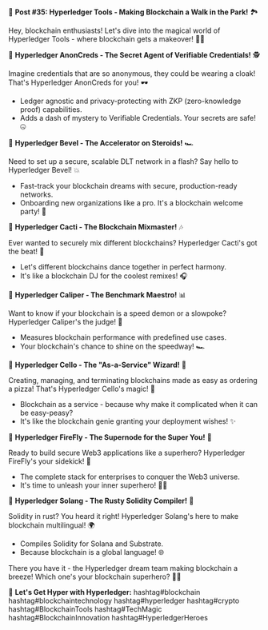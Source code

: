 🔧 **Post #35: Hyperledger Tools - Making Blockchain a Walk in the Park!** 🏞️

Hey, blockchain enthusiasts! Let's dive into the magical world of Hyperledger Tools - where blockchain gets a makeover! 🎩✨

🌟 **Hyperledger AnonCreds - The Secret Agent of Verifiable Credentials!** 🕵️

Imagine credentials that are so anonymous, they could be wearing a cloak! That's Hyperledger AnonCreds for you! 🕶️

- Ledger agnostic and privacy-protecting with ZKP (zero-knowledge proof) capabilities.
- Adds a dash of mystery to Verifiable Credentials. Your secrets are safe! 🤐

🌟 **Hyperledger Bevel - The Accelerator on Steroids!** 🏎️

Need to set up a secure, scalable DLT network in a flash? Say hello to Hyperledger Bevel! 💥

- Fast-track your blockchain dreams with secure, production-ready networks.
- Onboarding new organizations like a pro. It's a blockchain welcome party! 🎉

🌟 **Hyperledger Cacti - The Blockchain Mixmaster!** 🎶

Ever wanted to securely mix different blockchains? Hyperledger Cacti's got the beat! 🎵

- Let's different blockchains dance together in perfect harmony.
- It's like a blockchain DJ for the coolest remixes! 🎧

🌟 **Hyperledger Caliper - The Benchmark Maestro!** 📊

Want to know if your blockchain is a speed demon or a slowpoke? Hyperledger Caliper's the judge! 🏁

- Measures blockchain performance with predefined use cases.
- Your blockchain's chance to shine on the speedway! 🏎️

🌟 **Hyperledger Cello - The "As-a-Service" Wizard!** 🧙

Creating, managing, and terminating blockchains made as easy as ordering a pizza! That's Hyperledger Cello's magic! 🍕

- Blockchain as a service - because why make it complicated when it can be easy-peasy?
- It's like the blockchain genie granting your deployment wishes! ✨

🌟 **Hyperledger FireFly - The Supernode for the Super You!** 🚀

Ready to build secure Web3 applications like a superhero? Hyperledger FireFly's your sidekick! 💪

- The complete stack for enterprises to conquer the Web3 universe.
- It's time to unleash your inner superhero! 🦸‍♂️

🌟 **Hyperledger Solang - The Rusty Solidity Compiler!** 🦀

Solidity in rust? You heard it right! Hyperledger Solang's here to make blockchain multilingual! 🌍

- Compiles Solidity for Solana and Substrate.
- Because blockchain is a global language! 🌐

There you have it - the Hyperledger dream team making blockchain a breeze! Which one's your blockchain superhero? 🚀💫

🔗 **Let's Get Hyper with Hyperledger:** hashtag#blockchain hashtag#blockchaintechnology hashtag#hyperledger hashtag#crypto hashtag#BlockchainTools hashtag#TechMagic hashtag#BlockchainInnovation hashtag#HyperledgerHeroes